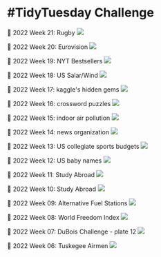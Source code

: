 # #TidyTuesday Challenge

📸 2022 Week 21: Rugby
![](2022/Week_21/2022_21_rugby.png)

📸 2022 Week 20: Eurovision
![](2022/Week_20/2022_20_eurovision.png)

📸 2022 Week 19: NYT Bestsellers
![](2022/Week_19/2022_19_nyt_titles.png)

📸 2022 Week 18: US Salar/Wind
![](2022/Week_18/2022_18_capacity.png)

📸 2022 Week 17: kaggle's hidden gems
![](2022/Week_17/2022_17_hidden_gems.png)

📸 2022 Week 16: crossword puzzles
![](2022/Week_16/2022_16_big_dave.png)

📸 2022 Week 15: indoor air pollution
![](2022/Week_15/2022_15_indoor_pollution.png)

📸 2022 Week 14: news organization
![](2022/Week_14/2022_14_news_orgs.png)

📸 2022 Week 13: US collegiate sports budgets
![](2022/Week_13/2022_13_collegiate_sports_budgets.png)

📸 2022 Week 12: US baby names
![](2022/Week_12/2022_12_baby_names.png)

📸 2022 Week 11: Study Abroad
![](2022/Week_11/2022_11_cran_bioc_vignattes.png)

📸 2022 Week 10: Study Abroad
![](2022/Week_10/2022_10_erasmus.png)

📸 2022 Week 09: Alternative Fuel Stations
![](2022/Week_09/2022_09_alternative_fuel_stations.png)

📸 2022 Week 08: World Freedom Index
![](2022/Week_08/2022_08_world_freedom_index.png)

📸 2022 Week 07: DuBois Challenge - plate 12
![](2022/Week_07/2022_07_duboischallenge_plate12.png)

📸 2022 Week 06: Tuskegee Airmen
![](2022/Week_06/2022_06_airmen.png)

